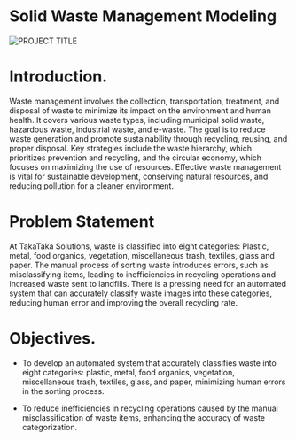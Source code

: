 # Solid Waste Management Modeling
![PROJECT TITLE](https://github.com/user-attachments/assets/8fd55f77-592d-4315-9cbc-aa0cc5e317b3)


# Introduction.
Waste management involves the collection, transportation, treatment, and disposal of waste to minimize its impact on the environment and human health. It covers various waste types, including municipal solid waste, hazardous waste, industrial waste, and e-waste. The goal is to reduce waste generation and promote sustainability through recycling, reusing, and proper disposal. Key strategies include the waste hierarchy, which prioritizes prevention and recycling, and the circular economy, which focuses on maximizing the use of resources. Effective waste management is vital for sustainable development, conserving natural resources, and reducing pollution for a cleaner environment.

# Problem Statement
At TakaTaka Solutions, waste is classified into eight categories: Plastic, metal, food organics, vegetation, miscellaneous trash, textiles, glass and paper. The manual process of sorting waste introduces errors, such as misclassifying items, leading to inefficiencies in recycling operations and increased waste sent to landfills. There is a pressing need for an automated system that can accurately classify waste images into these categories, reducing human error and improving the overall recycling rate.

# Objectives.
 - To develop an automated system that accurately classifies waste into eight categories: plastic, metal, food organics, vegetation, miscellaneous trash, textiles, glass, and paper, minimizing human errors in the sorting process.
 
 - To reduce inefficiencies in recycling operations caused by the manual misclassification of waste items, enhancing the accuracy of waste categorization.
